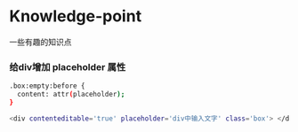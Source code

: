 # Knowledge-point
一些有趣的知识点

### 给div增加 placeholder 属性
```bash
.box:empty:before {
  content: attr(placeholder);
}

<div contenteditable='true' placeholder='div中输入文字' class='box'> </div>
```